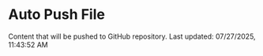 # Auto Push File

Content that will be pushed to GitHub repository.
Last updated: 07/27/2025, 11:43:52 AM